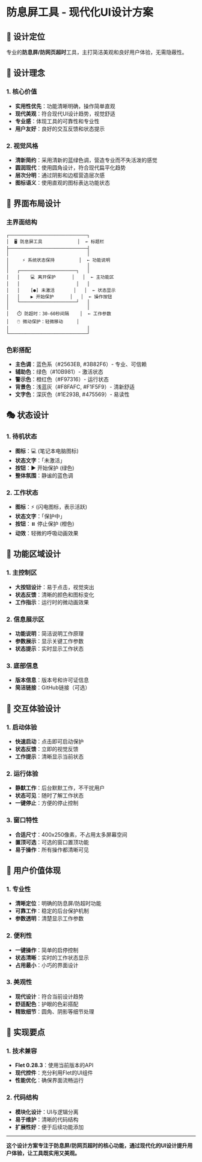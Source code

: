 # 防息屏工具 - 现代化UI设计方案

## 🎯 设计定位
专业的**防息屏/防网页超时**工具，主打简洁美观和良好用户体验，无需隐蔽性。

## 🎨 设计理念

### 1. 核心价值
- **实用性优先**：功能清晰明确，操作简单直观
- **现代美观**：符合现代UI设计趋势，视觉舒适
- **专业感**：体现工具的可靠性和专业性
- **用户友好**：良好的交互反馈和状态提示

### 2. 视觉风格
- **清新简约**：采用清新的蓝绿色调，营造专业而不失活泼的感觉
- **圆润现代**：使用圆角设计，符合现代扁平化趋势
- **层次分明**：通过阴影和边框营造层次感
- **图标语义**：使用直观的图标表达功能状态

## 📱 界面布局设计

### 主界面结构
```
┌─────────────────────────────┐
│  🖥️ 防息屏工具             │  ← 标题栏
├─────────────────────────────┤
│                             │
│     ⚡ 系统状态保持         │  ← 功能说明
│                             │
│   ┌─────────────────────┐   │
│   │    💻 离开保护      │   │  ← 主功能区
│   │                     │   │
│   │    [●] 未激活       │   │  ← 状态显示
│   │    ▶️ 开始保护      │   │  ← 操作按钮
│   └─────────────────────┘   │
│                             │
│   ⏱️ 防超时：30-60秒间隔    │  ← 工作参数
│   🖱️ 微动保护：轻微移动     │
│                             │
└─────────────────────────────┘
```

### 色彩搭配
- **主色调**：蓝色系（#2563EB, #3B82F6）- 专业、可信赖
- **辅助色**：绿色（#10B981）- 激活状态
- **警示色**：橙红色（#F97316）- 运行状态
- **背景色**：浅蓝灰（#F8FAFC, #F1F5F9）- 清新舒适
- **文字色**：深灰色（#1E293B, #475569）- 易读性

## 🎭 状态设计

### 1. 待机状态
- **图标**：💻 (笔记本电脑图标)
- **状态文字**：「未激活」
- **按钮**：▶️ 开始保护 (绿色)
- **整体氛围**：静谧的蓝色调

### 2. 工作状态
- **图标**：⚡ (闪电图标，表示活跃)
- **状态文字**：「保护中」
- **按钮**：⏸️ 停止保护 (橙色)
- **动效**：轻微的呼吸动画效果

## 🔧 功能区域设计

### 1. 主控制区
- **大按钮设计**：易于点击，视觉突出
- **状态反馈**：清晰的颜色和图标变化
- **工作指示**：运行时的微动画效果

### 2. 信息展示区
- **功能说明**：简洁说明工作原理
- **参数展示**：显示关键工作参数
- **状态提示**：实时显示工作状态

### 3. 底部信息
- **版本信息**：版本号和许可证信息
- **简洁链接**：GitHub链接（可选）

## 🎪 交互体验设计

### 1. 启动体验
- **快速启动**：点击即可启动保护
- **状态反馈**：立即的视觉反馈
- **工作提示**：清晰显示当前状态

### 2. 运行体验
- **静默工作**：后台默默工作，不干扰用户
- **状态可见**：随时了解工作状态
- **一键停止**：方便的停止控制

### 3. 窗口特性
- **合适尺寸**：400x250像素，不占用太多屏幕空间
- **置顶可选**：可选的窗口置顶功能
- **易于操作**：所有操作都清晰可见

## 🎯 用户价值体现

### 1. 专业性
- **清晰定位**：明确的防息屏/防超时功能
- **可靠工作**：稳定的后台保护机制
- **参数透明**：清楚显示工作参数

### 2. 便利性
- **一键操作**：简单的启停控制
- **状态清晰**：实时的工作状态显示
- **占用最小**：小巧的界面设计

### 3. 美观性
- **现代设计**：符合当前设计趋势
- **舒适配色**：护眼的色彩搭配
- **精致细节**：圆角、阴影等细节处理

## 📝 实现要点

### 1. 技术兼容
- **Flet 0.28.3**：使用当前版本的API
- **现代控件**：充分利用Flet的UI组件
- **性能优化**：确保界面流畅运行

### 2. 代码结构
- **模块化设计**：UI与逻辑分离
- **易于维护**：清晰的代码结构
- **扩展性好**：便于后续功能添加

---

**这个设计方案专注于防息屏/防网页超时的核心功能，通过现代化的UI设计提升用户体验，让工具既实用又美观。**
